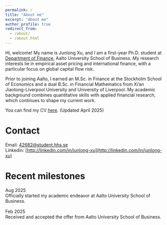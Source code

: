 ```yaml
---
permalink: /
title: "About me"
excerpt: "About me"
author_profile: true
redirect_from: 
  - /about/
  - /about.html
---
```


Hi, welcome! My name is Junlong Xu, and I am a first-year Ph.D. student at [Department of Finance](https://www.aalto.fi/en/department-of-finance), Aalto University School of Business. My research interests lie in empirical asset pricing and international finance, with a particular focus on global capital flow risk.

Prior to joining Aalto, I earned an M.Sc. in Finance at the Stockholm School of Economics and a dual B.Sc. in Financial Mathematics from Xi’an Jiaotong-Liverpool University and University of Liverpool. My academic background combines quantitative skills with applied financial research, which continues to shape my current work.

You can find my CV [here](/assets/CV.pdf). (Updated April 2025)


Contact
======
Email: [42682@student.hhs.se](mailto:42682@student.hhs.se)   
Linkedin: [http://linkedin.com/in/junlong-xu](http://linkedin.com/in/junlong-xu) 

Recent milestones
======
<ul class="timeline">
  <li>
    <span class="date">Aug 2025</span>
    <span class="desc">Officially started my academic endeavor at Aalto University School of Business.</span>
  </li>
  <li>
    <span class="date">Feb 2025</span>
    <span class="desc">Received and accepted the offer from Aalto University School of Business.</span>
  </li>
</ul>

<style>
.timeline {
  list-style: none;
  padding-left: 0;
  margin-top: 1rem;
}
.timeline li {
  margin-bottom: 1rem;
}
.timeline .date {
  display: inline-block;
  min-width: 100px;
}
.timeline .desc {
  display: inline-block;
}
</style>
